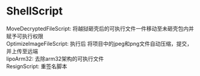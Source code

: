 # ShellScript
MoveDecryptedFileScript: 将越狱砸壳后的可执行文件一件移动至未砸壳包内并赋予可执行权限  
OptimizeImageFileScript: 执行后 将项目中的jpeg和png文件自动压缩，提交，并上传至远端  
lipoArm32: 去除arm32架构的可执行文件  
ResignScript: 重签名脚本
